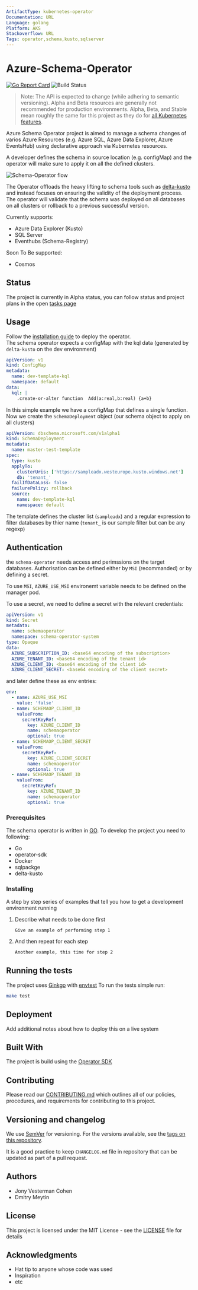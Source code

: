 ```yaml
---
ArtifactType: kubernetes-operator
Documentation: URL
Language: golang
Platform: AKS
Stackoverflow: URL
Tags: operator,schema,kusto,sqlserver
---
```


# Azure-Schema-Operator

[![Go Report Card](https://goreportcard.com/badge/github.com/Microsoft/azure-schema-operator)](https://goreportcard.com/report/github.com/Microsoft/azure-schema-operator)
![Build Status](https://github.com/Microsoft/azure-schema-operator/actions/workflows/live-validation.yml/badge.svg?branch=main)

> Note: The API is expected to change (while adhering to semantic versioning). Alpha and Beta resources are generally not recommended for production environments. Alpha, Beta, and Stable mean roughly the same for this project as they do for [all Kubernetes features](https://kubernetes.io/docs/reference/command-line-tools-reference/feature-gates/#feature-stages).

Azure Schema Operator project is aimed to manage a schema changes of varios Azure Resources (e.g. Azure SQL, Azure Data Explorer, Azure EventsHub) using declarative approach via Kubernetes resources.

A developer defines the schema in source location (e.g. configMap) and the
operator will make sure to apply it on all the defined clusters.

![Schema-Operator flow](docs/images/SchemaOperator.drawio.png)

The Operator offloads the heavy lifting to schema tools such as [delta-kusto](https://github.com/microsoft/delta-kusto)
and instead focuses on ensuring the validity of the deployment process.  
The operator will validate that the schema was deployed on all databases on all clusters or rollback to a previous successful version.

Currently supports:

- Azure Data Explorer (Kusto)
- SQL Server
- Eventhubs (Schema-Registry)

Soon To Be supported:

- Cosmos

## Status

The project is currently in Alpha status, you can follow status and project plans in the open [tasks page](/docs/Tasks.md)

## Usage

Follow the [installation guide](/docs/Install.md) to deploy the operator.  
The schema operator expects a configMap with the kql data (generated by `delta-kusto` on the dev environment)

```yaml
apiVersion: v1
kind: ConfigMap
metadata:
  name: dev-template-kql
  namespace: default
data:
  kql: |
    .create-or-alter function  Add(a:real,b:real) {a+b}
```

In this simple example we have a configMap that defines a single function.
Now we create the `SchemaDeployment` object (our schema object to apply on all clusters)

```yaml
apiVersion: dbschema.microsoft.com/v1alpha1
kind: SchemaDeployment
metadata:
  name: master-test-template
spec:
  type: kusto
  applyTo:
    clusterUris: ['https://sampleadx.westeurope.kusto.windows.net']
    db: 'tenant_'
  failIfDataLoss: false
  failurePolicy: rollback
  source:
    name: dev-template-kql
    namespace: default
```

The template defines the cluster list (`sampleadx`) and a regular expression
 to filter databases by thier name (`tenant_` is our sample filter but can be any regexp)

## Authentication

the `schema-operator` needs access and perimssions on the target databases.
Authorisation can be defined either by `MSI` (recommanded) or by defining a secret.

To use `MSI`, `AZURE_USE_MSI` environemt variable needs to be defined on the manager pod.

To use a secret, we need to define a secret with the relevant credentials:

```yaml
apiVersion: v1
kind: Secret
metadata:
  name: schemaoperator
  namespace: schema-operator-system
type: Opaque
data:
  AZURE_SUBSCRIPTION_ID: <base64 encoding of the subscription>
  AZURE_TENANT_ID: <base64 encoding of the tenant id>
  AZURE_CLIENT_ID: <base64 encoding of the client id>
  AZURE_CLIENT_SECRET: <base64 encoding of the client secret>

```

and later define these as env entries:

```yaml
env:
  - name: AZURE_USE_MSI
    value: 'false'
  - name: SCHEMAOP_CLIENT_ID
    valueFrom:
      secretKeyRef:
        key: AZURE_CLIENT_ID
        name: schemaoperator
        optional: true
  - name: SCHEMAOP_CLIENT_SECRET
    valueFrom:
      secretKeyRef:
        key: AZURE_CLIENT_SECRET
        name: schemaoperator
        optional: true
  - name: SCHEMAOP_TENANT_ID
    valueFrom:
      secretKeyRef:
        key: AZURE_TENANT_ID
        name: schemaoperator
        optional: true
```

### Prerequisites

The schema operator is written in [GO](https://go.dev).
To develop the project you need to following:

- Go
- operator-sdk
- Docker
- sqlpackge
- delta-kusto

### Installing

A step by step series of examples that tell you how to get a development environment running

1. Describe what needs to be done first

    ``` batch
    Give an example of performing step 1
    ```

2. And then repeat for each step

    ``` sh
    Another example, this time for step 2
    ```

## Running the tests

The project uses [Ginkgo](https://github.com/onsi/ginkgo) with [envtest](https://pkg.go.dev/sigs.k8s.io/controller-runtime@v0.11.0/pkg/envtest)
To run the tests simple run:

```bash
make test
```

## Deployment

Add additional notes about how to deploy this on a live system

## Built With

The project is build using the [Operator SDK](https://github.com/operator-framework/operator-sdk)

## Contributing

Please read our [CONTRIBUTING.md](CONTRIBUTING.md) which outlines all of our policies, procedures, and requirements for contributing to this project.

## Versioning and changelog

We use [SemVer](http://semver.org/) for versioning. For the versions available, see the [tags on this repository](link-to-tags-or-other-release-location).

It is a good practice to keep `CHANGELOG.md` file in repository that can be updated as part of a pull request.

## Authors

- Jony Vesterman Cohen
- Dmitry Meytin

## License

This project is licensed under the MIT License - see the [LICENSE](LICENSE) file for details

## Acknowledgments

- Hat tip to anyone whose code was used
- Inspiration
- etc
